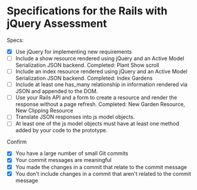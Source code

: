 # Specifications for the Rails with jQuery Assessment

Specs:
- [x] Use jQuery for implementing new requirements
- [ ] Include a show resource rendered using jQuery and an Active Model Serialization JSON backend.
      Completed: Plant Show scroll
- [ ] Include an index resource rendered using jQuery and an Active Model Serialization JSON backend.
      Completed: Index Gardens
- [ ] Include at least one has_many relationship in information rendered via JSON and appended to the DOM.
- [ ] Use your Rails API and a form to create a resource and render the response without a page refresh.
      Completed: New Garden Resource, New Clipping Resource
- [ ] Translate JSON responses into js model objects.
- [ ] At least one of the js model objects must have at least one method added by your code to the prototype.

Confirm
- [X] You have a large number of small Git commits
- [X] Your commit messages are meaningful
- [X] You made the changes in a commit that relate to the commit message
- [X] You don't include changes in a commit that aren't related to the commit message
